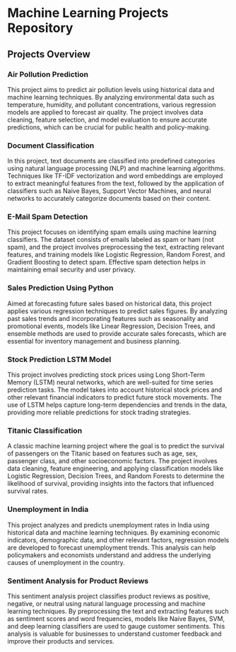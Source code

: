 # Machine Learning Projects Repository

## Projects Overview

### Air Pollution Prediction
This project aims to predict air pollution levels using historical data and machine learning techniques. By analyzing environmental data such as temperature, humidity, and pollutant concentrations, various regression models are applied to forecast air quality. The project involves data cleaning, feature selection, and model evaluation to ensure accurate predictions, which can be crucial for public health and policy-making.

### Document Classification
In this project, text documents are classified into predefined categories using natural language processing (NLP) and machine learning algorithms. Techniques like TF-IDF vectorization and word embeddings are employed to extract meaningful features from the text, followed by the application of classifiers such as Naive Bayes, Support Vector Machines, and neural networks to accurately categorize documents based on their content.

### E-Mail Spam Detection
This project focuses on identifying spam emails using machine learning classifiers. The dataset consists of emails labeled as spam or ham (not spam), and the project involves preprocessing the text, extracting relevant features, and training models like Logistic Regression, Random Forest, and Gradient Boosting to detect spam. Effective spam detection helps in maintaining email security and user privacy.

### Sales Prediction Using Python
Aimed at forecasting future sales based on historical data, this project applies various regression techniques to predict sales figures. By analyzing past sales trends and incorporating features such as seasonality and promotional events, models like Linear Regression, Decision Trees, and ensemble methods are used to provide accurate sales forecasts, which are essential for inventory management and business planning.

### Stock Prediction LSTM Model
This project involves predicting stock prices using Long Short-Term Memory (LSTM) neural networks, which are well-suited for time series prediction tasks. The model takes into account historical stock prices and other relevant financial indicators to predict future stock movements. The use of LSTM helps capture long-term dependencies and trends in the data, providing more reliable predictions for stock trading strategies.

### Titanic Classification
A classic machine learning project where the goal is to predict the survival of passengers on the Titanic based on features such as age, sex, passenger class, and other socioeconomic factors. The project involves data cleaning, feature engineering, and applying classification models like Logistic Regression, Decision Trees, and Random Forests to determine the likelihood of survival, providing insights into the factors that influenced survival rates.

### Unemployment in India
This project analyzes and predicts unemployment rates in India using historical data and machine learning techniques. By examining economic indicators, demographic data, and other relevant factors, regression models are developed to forecast unemployment trends. This analysis can help policymakers and economists understand and address the underlying causes of unemployment in the country.

### Sentiment Analysis for Product Reviews
This sentiment analysis project classifies product reviews as positive, negative, or neutral using natural language processing and machine learning techniques. By preprocessing the text and extracting features such as sentiment scores and word frequencies, models like Naive Bayes, SVM, and deep learning classifiers are used to gauge customer sentiments. This analysis is valuable for businesses to understand customer feedback and improve their products and services.
